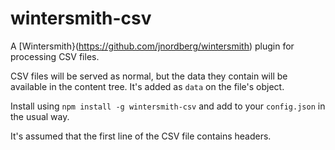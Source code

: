wintersmith-csv
===============

A [Wintersmith}(https://github.com/jnordberg/wintersmith) plugin for processing CSV files.

CSV files will be served as normal, but the data they contain will be available in the content tree. It's added as `data` on the file's object.

Install using `npm install -g wintersmith-csv` and add to your `config.json` in the usual way.

It's assumed that the first line of the CSV file contains headers.